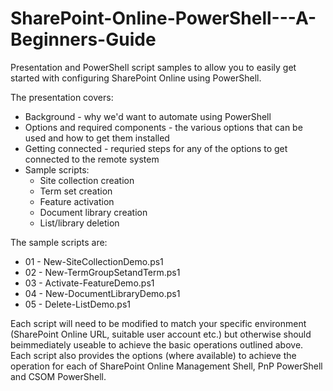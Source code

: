 # SharePoint-Online-PowerShell---A-Beginners-Guide
Presentation and PowerShell script samples to allow you to easily get started with configuring SharePoint Online using PowerShell.

The presentation covers:
* Background - why we'd want to automate using PowerShell
* Options and required components - the various options that can be used and how to get them installed
* Getting connected - requried steps for any of the options to get connected to the remote system
* Sample scripts:
  * Site collection creation
  * Term set creation
  * Feature activation
  * Document library creation
  * List/library deletion

The sample scripts are:
* 01 - New-SiteCollectionDemo.ps1
* 02 - New-TermGroupSetandTerm.ps1
* 03 - Activate-FeatureDemo.ps1
* 04 - New-DocumentLibraryDemo.ps1
* 05 - Delete-ListDemo.ps1

Each script will need to be modified to match your specific environment (SharePoint Online URL, suitable user account etc.) but otherwise should beimmediately useable to achieve the basic operations outlined above.
Each script also provides the options (where available) to achieve the operation for each of SharePoint Online Management Shell, PnP PowerShell and CSOM PowerShell.
